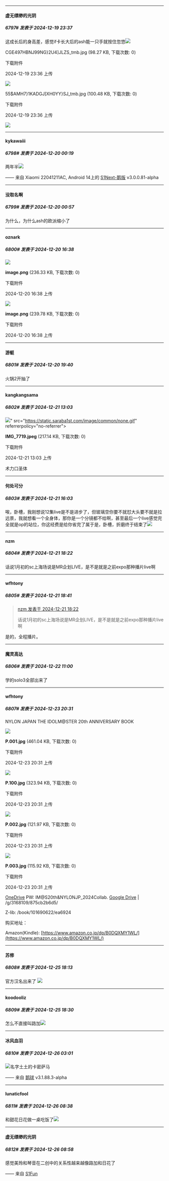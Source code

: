 ﻿
*****

####  虚无缥缈的光阴  
##### 6797#       发表于 2024-12-19 23:37

这成长后的身高差，感觉if卡长大后的ash能一只手就按住忽悠<img src="https://static.saraba1st.com/image/smiley/face2017/067.png" referrerpolicy="no-referrer">

CGE497HBNJ99NG}2U4]JLZS_tmb.jpg
(98.27 KB, 下载次数: 0)

下载附件

2024-12-19 23:36 上传

<img src="https://img.saraba1st.com/forum/202412/19/233645zppi6ufr6fp1wfdf.jpg" referrerpolicy="no-referrer">

55$AMH7}1KADGJ]XH0YY}SJ_tmb.jpg
(100.48 KB, 下载次数: 0)

下载附件

2024-12-19 23:36 上传

<img src="https://img.saraba1st.com/forum/202412/19/233649ip8hnp8n9n8v4p7j.jpg" referrerpolicy="no-referrer">


*****

####  kykawaiii  
##### 6798#       发表于 2024-12-20 00:19

两年半<img src="https://p.sda1.dev/20/6e47a4ddf7582a767da46ef6d4b4986d/image.jpg" referrerpolicy="no-referrer">

—— 来自 Xiaomi 22041211AC, Android 14上的 [S1Next-鹅版](https://github.com/ykrank/S1-Next/releases) v3.0.0.81-alpha


*****

####  没取名啊  
##### 6799#       发表于 2024-12-20 00:57

为什么，为什么ash的欧派缩小了


*****

####  oznark  
##### 6800#       发表于 2024-12-20 16:38

<img src="https://img.saraba1st.com/forum/202412/20/013818ns2jezyewzywivw6.png" referrerpolicy="no-referrer">

<strong>image.png</strong> (236.33 KB, 下载次数: 0)

下载附件

2024-12-20 16:38 上传

<img src="https://img.saraba1st.com/forum/202412/20/013825l6rcfktt1zpmtr0k.png" referrerpolicy="no-referrer">

<strong>image.png</strong> (239.78 KB, 下载次数: 0)

下载附件

2024-12-20 16:38 上传


*****

####  游蜓  
##### 6801#       发表于 2024-12-20 19:40

火锅2开抽了


*****

####  kangkangsama  
##### 6802#       发表于 2024-12-21 13:03

<img src="https://img.saraba1st.com/forum/202412/21/130325s5s05e914qbggmdl.jpeg" referrerpolicy="no-referrer">" src="https://static.saraba1st.com/image/common/none.gif" referrerpolicy="no-referrer">

<strong>IMG_7719.jpeg</strong> (217.14 KB, 下载次数: 0)

下载附件

2024-12-21 13:03 上传

术力口圣体


*****

####  何处可分  
##### 6803#       发表于 2024-12-21 16:03

唉，卧槽，我刚想说12集live是不是进步了，但玻璃空你要不就怼大头要不就是拉远景，我就想看一个全身体，那你是一个分镜都不给啊，甚至最后一个live感觉完全就是op的站位，你这经费是给你省完了属于是，卧槽，折磨终于结束了<img src="https://static.saraba1st.com/image/smiley/face2017/067.png" referrerpolicy="no-referrer">


*****

####  nzm  
##### 6804#       发表于 2024-12-21 18:22

话说1月初的sc上海场说是MR企划LIVE，是不是就是之前expo那种播片live啊


*****

####  wfhtony  
##### 6805#       发表于 2024-12-21 18:41

<blockquote><a href="httphttps://bbs.saraba1st.com/2b/forum.php?mod=redirect&amp;goto=findpost&amp;pid=66981652&amp;ptid=2130897" target="_blank">nzm 发表于 2024-12-21 18:22</a>

话说1月初的sc上海场说是MR企划LIVE，是不是就是之前expo那种播片live啊</blockquote>
是的，全程播片。


*****

####  魔灵高达  
##### 6806#       发表于 2024-12-22 11:00

学的solo3全部出来了


*****

####  wfhtony  
##### 6807#       发表于 2024-12-23 20:31

NYLON JAPAN THE IDOLM@STER 20th ANNIVERSARY BOOK

<img src="https://img.saraba1st.com/forum/202412/23/203125jptqhdgg7gthg6qf.jpg" referrerpolicy="no-referrer">

<strong>P.001.jpg</strong> (461.04 KB, 下载次数: 0)

下载附件

2024-12-23 20:31 上传

<img src="https://img.saraba1st.com/forum/202412/23/203126m5n839w3rck3tkl9.jpg" referrerpolicy="no-referrer">

<strong>P.100.jpg</strong> (323.94 KB, 下载次数: 0)

下载附件

2024-12-23 20:31 上传

<img src="https://img.saraba1st.com/forum/202412/23/203125uxzrnq6lzxlldfxa.jpg" referrerpolicy="no-referrer">

<strong>P.002.jpg</strong> (121.97 KB, 下载次数: 0)

下载附件

2024-12-23 20:31 上传

<img src="https://img.saraba1st.com/forum/202412/23/203126it2to9onqafuqu2t.jpg" referrerpolicy="no-referrer">

<strong>P.003.jpg</strong> (115.92 KB, 下载次数: 0)

下载附件

2024-12-23 20:31 上传

[OneDrive](https://clr2.wfhtony.space/s/mbrFZ) PW: IM@S20th&amp;NYLONJP_2024Collab.
[Google Drive](https://drive.google.com/drive/folders/1za8jRsoUXUW4lRvxPT7uq5CN617bta1T?usp=sharing) | /g/3168109/875cb2b6d5/

Z-lib: /book/101690622/ea6924

购买地址：

Amazon(Kindle): [https://www.amazon.co.jp/dp/B0DQXMY1WL/](https://www.amazon.co.jp/dp/B0DQXMY1WL/)


*****

####  苏修  
##### 6808#       发表于 2024-12-25 18:13

官方汉名出来了
<img src="https://p.sda1.dev/21/88c434c0625f2767c248500f7e0c22f6/image.jpg" referrerpolicy="no-referrer">


*****

####  koodooliz  
##### 6809#       发表于 2024-12-25 18:30

怎么不直接叫路加<img src="https://static.saraba1st.com/image/smiley/face2017/090.png" referrerpolicy="no-referrer">


*****

####  冰风血羽  
##### 6810#       发表于 2024-12-26 03:01

<img src="https://static.saraba1st.com/image/smiley/face2017/003.png" referrerpolicy="no-referrer">名字土土的卡密萨马

—— 来自 [鹅球](https://www.pgyer.com/xfPejhuq) v3.1.88.3-alpha


*****

####  lunaticfool  
##### 6811#       发表于 2024-12-26 08:38

和甜花日花做一桌吃饭了<img src="https://static.saraba1st.com/image/smiley/face2017/066.png" referrerpolicy="no-referrer">


*****

####  虚无缥缈的光阴  
##### 6812#       发表于 2024-12-26 08:58

感觉美玲和琴音在二创中的关系性越来越像路加和日花了

—— 来自 [S1Fun](https://s1fun.koalcat.com)

